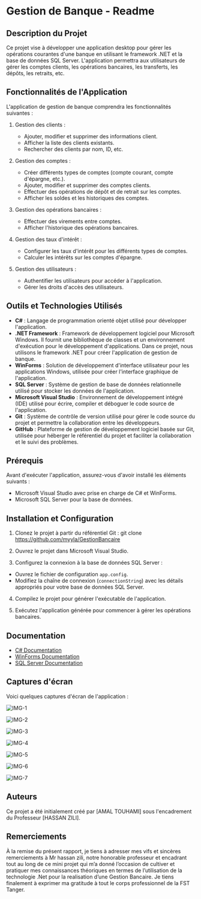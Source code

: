 # Gestion de Banque - Readme

## Description du Projet
Ce projet vise à développer une application desktop pour gérer les opérations courantes d'une banque en utilisant le framework .NET et la base de données SQL Server. L'application permettra aux utilisateurs de gérer les comptes clients, les opérations bancaires, les transferts, les dépôts, les retraits, etc.

## Fonctionnalités de l'Application
L'application de gestion de banque comprendra les fonctionnalités suivantes :

1. Gestion des clients :
   - Ajouter, modifier et supprimer des informations client.
   - Afficher la liste des clients existants.
   - Rechercher des clients par nom, ID, etc.

2. Gestion des comptes :
   - Créer différents types de comptes (compte courant, compte d'épargne, etc.).
   - Ajouter, modifier et supprimer des comptes clients.
   - Effectuer des opérations de dépôt et de retrait sur les comptes.
   - Afficher les soldes et les historiques des comptes.

3. Gestion des opérations bancaires :
   - Effectuer des virements entre comptes.
   - Afficher l'historique des opérations bancaires.

4. Gestion des taux d'intérêt :
   - Configurer les taux d'intérêt pour les différents types de comptes.
   - Calculer les intérêts sur les comptes d'épargne.

5. Gestion des utilisateurs :
   - Authentifier les utilisateurs pour accéder à l'application.
   - Gérer les droits d'accès des utilisateurs.

## Outils et Technologies Utilisés
- **C#** : Langage de programmation orienté objet utilisé pour développer l'application.
- **.NET Framework** : Framework de développement logiciel pour Microsoft Windows. Il fournit une bibliothèque de classes et un environnement d'exécution pour le développement d'applications. Dans ce projet, nous utilisons le framework .NET pour créer l'application de gestion de banque.
- **WinForms** : Solution de développement d'interface utilisateur pour les applications Windows, utilisée pour créer l'interface graphique de l'application.
- **SQL Server** : Système de gestion de base de données relationnelle utilisé pour stocker les données de l'application.
- **Microsoft Visual Studio** : Environnement de développement intégré (IDE) utilisé pour écrire, compiler et déboguer le code source de l'application.
- **Git** : Système de contrôle de version utilisé pour gérer le code source du projet et permettre la collaboration entre les développeurs.
- **GitHub** : Plateforme de gestion de développement logiciel basée sur Git, utilisée pour héberger le référentiel du projet et faciliter la collaboration et le suivi des problèmes.

## Prérequis
Avant d'exécuter l'application, assurez-vous d'avoir installé les éléments suivants :

- Microsoft Visual Studio avec prise en charge de C# et WinForms.
- Microsoft SQL Server pour la base de données.

## Installation et Configuration
1. Clonez le projet à partir du référentiel Git :
git clone https://github.com/myyla/GestionBancaire

2. Ouvrez le projet dans Microsoft Visual Studio.

3. Configurez la connexion à la base de données SQL Server :
- Ouvrez le fichier de configuration `app.config`.
- Modifiez la chaîne de connexion (`connectionString`) avec les détails appropriés pour votre base de données SQL Server.

4. Compilez le projet pour générer l'exécutable de l'application.

5. Exécutez l'application générée pour commencer à gérer les opérations bancaires.

## Documentation
- [C# Documentation](https://docs.microsoft.com/en-us/dotnet/csharp/)
- [WinForms Documentation](https://docs.microsoft.com/en-us/dotnet/desktop/winforms/?view=netdesktop-5.0)
- [SQL Server Documentation](https://docs.microsoft.com/en-us/sql/sql-server/)

## Captures d'écran
Voici quelques captures d'écran de l'application :

![IMG-1](https://github.com/myyla/GestionBancaire/assets/96894475/88e44d56-ec79-4485-b006-7d69e2496da8)


![IMG-2](https://github.com/myyla/GestionBancaire/assets/96894475/4be8cea5-f28f-455a-b7eb-31c457029ad8)


![IMG-3](https://github.com/myyla/GestionBancaire/assets/96894475/925127e0-4e04-4d13-93e3-f552154b2cb7)


![IMG-4](https://github.com/myyla/GestionBancaire/assets/96894475/a0927045-127c-4d72-ab86-133bdbe4215b)


![IMG-5](https://github.com/myyla/GestionBancaire/assets/96894475/57968f62-7b35-4cbf-a675-4f908ad32c0f)


![IMG-6](https://github.com/myyla/GestionBancaire/assets/96894475/ccbd90b6-968e-4798-a068-37dd2549c733)


![IMG-7](https://github.com/myyla/GestionBancaire/assets/96894475/dc2421d9-aff2-49c1-91cc-9ca68cc7870a)

## Auteurs
Ce projet a été initialement créé par [AMAL TOUHAMI] sous l'encadrement du Professeur [HASSAN ZILI]. 

## Remerciements
À la remise du présent rapport, je tiens à adresser mes vifs et sincères remerciements à Mr hassan zili, notre honorable professeur et encadrant tout au long de ce mini projet qui m’a donné l’occasion de cultiver et pratiquer mes connaissances théoriques en termes de l’utilisation de la technologie .Net pour la realisation d’une Gestion Bancaire.
Je tiens finalement à exprimer ma gratitude à tout le corps professionnel de la FST Tanger.

